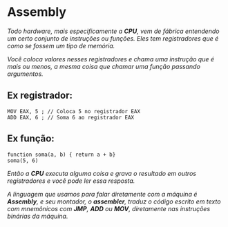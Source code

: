 # Assembly

*Todo hardware, mais especificamente a **CPU**, vem de fábrica entendendo um certo conjunto de instruções ou funções. Eles tem registradores que é como se fossem um tipo de memória.*

*Você coloca valores nesses registradores e chama uma instrução que é mais ou menos, a mesma coisa que chamar uma função passando argumentos.*

## Ex registrador:
```
MOV EAX, 5 ; // Coloca 5 no registrador EAX
ADD EAX, 6 ; // Soma 6 ao registrador EAX
```

## Ex função:
```
function soma(a, b) { return a + b}
soma(5, 6)
```

*Então a **CPU** executa alguma coisa e grava o resultado em outros registradores e você pode ler essa resposta.*

*A linguagem que usamos para falar diretamente com a máquina é **Assembly**, e seu montador, o **assembler**, traduz o código escrito em texto com mnemônicos com **JMP**, **ADD** ou **MOV**, diretamente nas instruções binárias da máquina.*